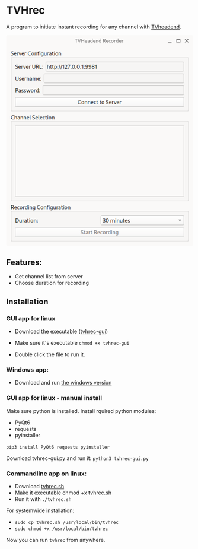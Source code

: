 # TVHrec
A program to initiate instant recording for any channel with [TVheadend](https://tvheadend.org).

![TVHrec screenshot](screenshot.png)

## Features: 
- Get channel list from server
- Choose duration for recording

## Installation

### GUI app for linux
- Download the executable ([tvhrec-gui](https://github.com/mfat/TVHrec/raw/refs/heads/main/tvhrec-gui))

- Make sure it's executable `chmod +x tvhrec-gui`

- Double click the file to run it.

### Windows app:
- Download and run [the windows version](https://github.com/mfat/TVHrec/releases/download/1.0/tvhrec.exe)

### GUI app for linux - manual install
Make sure python is installed.
Install rquired python modules:

- PyQt6
- requests
- pyinstaller

`pip3 install PyQt6 requests pyinstaller`

Download tvhrec-gui.py and run it:
`python3 tvhrec-gui.py`

### Commandline app on linux:
- Download [tvhrec.sh](https://github.com/mfat/TVHrec/raw/refs/heads/main/tvhrec.sh)
- Make it executable chmod +x tvhrec.sh
- Run it with `./tvhrec.sh`

For systemwide installation:

- `sudo cp tvhrec.sh /usr/local/bin/tvhrec`
- `sudo chmod +x /usr/local/bin/tvhrec`

Now you can run `tvhrec` from anywhere.




